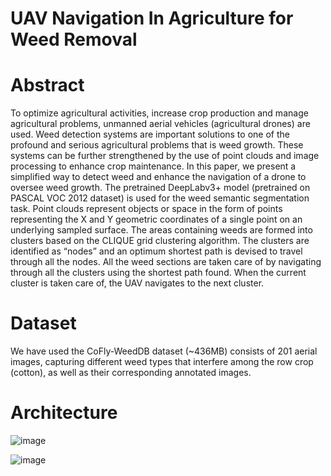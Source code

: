 # UAV Navigation In Agriculture for Weed Removal

# Abstract 
To optimize agricultural activities, increase crop production and manage agricultural problems, unmanned aerial
vehicles (agricultural drones) are used. Weed detection systems are important solutions to one of the profound and serious
agricultural problems that is weed growth. These systems can be further strengthened by the use of point clouds and image
processing to enhance crop maintenance. In this paper, we present a simplified way to detect weed and enhance the navigation of a drone to oversee
weed growth. The pretrained DeepLabv3+ model (pretrained on PASCAL VOC 2012 dataset) is used for the weed semantic segmentation task. Point clouds represent objects or space in the form of points representing the X and Y geometric coordinates
of a single point on an underlying sampled surface. The areas
containing weeds are formed into clusters based on the CLIQUE
grid clustering algorithm. The clusters are identified as “nodes”
and an optimum shortest path is devised to travel through all
the nodes. All the weed sections are taken care of by navigating
through all the clusters using the shortest path found. When the
current cluster is taken care of, the UAV navigates to the next
cluster.

# Dataset
We have used the CoFly-WeedDB dataset (~436MB) consists of 201 aerial images, capturing different weed types that interfere among the row crop (cotton), as well as their corresponding annotated images.

# Architecture
![image](https://github.com/saroja77/UAV-Navigation-in-Agriculture-for-Weed-Removal/assets/110019339/20de9209-e0e4-4122-9d1f-d7edab7bc41f)

![image](https://github.com/saroja77/UAV-Navigation-in-Agriculture-for-Weed-Removal/assets/110019339/49937f4c-c07b-4914-a2ef-7fc3351bdf71)




